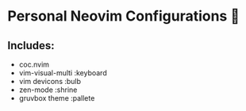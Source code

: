 # Personal Neovim Configurations :rocket:

## Includes:
- coc.nvim
- vim-visual-multi :keyboard
- vim devicons :bulb
- zen-mode :shrine
- gruvbox theme :pallete

